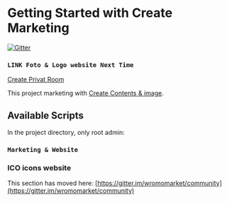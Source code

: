 # Getting Started with Create Marketing


[![Gitter](https://badges.gitter.im/wromomarket/privat_marketing.svg)](https://gitter.im/wromomarket/privat_marketing?utm_source=badge&utm_medium=badge&utm_campaign=pr-badge)

### `LINK Foto & Logo website Next Time`
[Create Privat Room](https://gitter.im/wromomarket/privat_marketing?utm_source=share-link&utm_medium=link&utm_campaign=share-link)

This project marketing with [Create Contents & image](https://github.com/Ghepes).

## Available Scripts

In the project directory, only root admin:

### `Marketing & Website`



### ICO icons website

This section has moved here: [https://gitter.im/wromomarket/community](https://gitter.im/wromomarket/community)


